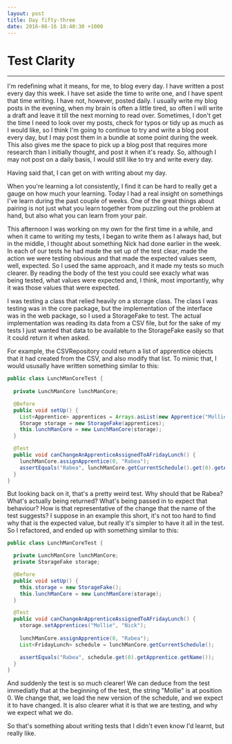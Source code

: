 ```yaml
---
layout: post
title: Day fifty-three
date: 2016-06-16 18:40:30 +1000
---
```


# Test Clarity
---------

I'm redefining what it means, for me, to blog every day.  I have written a post every day this week.  I have set aside the time to write one, and I have spent that time writing.  I have not, however, posted daily.  I usually write my blog posts in the evening, when my brain is often a little tired, so often I will write a draft and leave it till the next morning to read over.  Sometimes, I don't get the time I need to look over my posts, check for typos or tidy up as much as I would like, so I think I'm going to continue to try and write a blog post every day, but I may post them in a bundle at some point during the week.  This also gives me the space to pick up a blog post that requires more research than I initially thought, and post it when it's ready.  So, although I may not post on a daily basis, I would still like to try and write every day.

Having said that, I can get on with writing about my day. 

When you're learning a lot consistently, I find it can be hard to really get a gauge on how much your learning.  Today I had a real insight on somethings I've learn during the past couple of weeks.  One of the great things about pairing is not just what you learn together from puzzling out the problem at hand, but also what you can learn from your pair.

This afternoon I was working on my own for the first time in a while, and when it came to writing my tests, I began to write them as I always had, but in the middle, I thought about something Nick had done earlier in the week.  In each of our tests he had made the set up of the test clear, made the action we were testing obvious and that made the expected values seem, well, expected.  So I used the same approach, and it made my tests so much clearer.  By reading the body of the test you could see exacly what was being tested, what values were expected and, I think, most importantly, why it was those values that were expected.  

I was testing a class that relied heavily on a storage class.  The class I was testing was in the core package, but the implementation of the interface was in the web package, so I used a StorageFake to test. The actual implementation was reading its data from a CSV file, but for the sake of my tests I just wanted that data to be available to the StorageFake easily so that it could return it when asked. 

For example, the CSVRepository could return a list of apprentice objects that it had created from the CSV, and also modify that list. To mimic that, I would ususally have written something similar to this:

```java
public class LunchManCoreTest {
  
  private LunchManCore lunchManCore;

  @Before
  public void setUp() {
    List<Apprentice> apprentices = Arrays.asList(new Apprentice("Mollie"), new Apprentice("Nick"));
    Storage storage = new StorageFake(apprentices);
    this.lunchManCore = new LunchManCore(storage);
  }

  @Test
  public void canChangeAnApprenticeAssignedToAFridayLunch() {
    lunchManCore.assignApprentice(0, "Rabea");
    assertEquals("Rabea", lunchManCore.getCurrentSchedule().get(0).getApprentice().getName());
  }
}
```

But looking back on it, that's a pretty weird test.  Why should that be Rabea?  What's actually being returned?  What's being passed in to expect that behaviour? How is that representative of the change that the name of the test suggests?  I suppose in an example this short, it's not too hard to find why that is the expected value, but really it's simpler to have it all in the test.  So I refactored, and ended up with something similar to this:

```java
public class LunchManCoreTest {

  private LunchManCore lunchManCore;
  private StorageFake storage;

  @Before
  public void setUp() {
    this.storage = new StorageFake();
    this.lunchManCore = new LunchManCore(storage);
  }

  @Test
  public void canChangeAnApprenticeAssignedToAFridayLunch() {
    storage.setApprentices("Mollie", "Nick");
    
    lunchManCore.assignApprentice(0, "Rabea");
    List<FridayLunch> schedule = lunchManCore.getCurrentSchedule();

    assertEquals("Rabea", schedule.get(0).getApprentice.getName());
  }
}
```

And suddenly the test is so much clearer!  We can deduce from the test immediatly that at the beginning of the test, the string "Mollie" is at position 0.  We change that, we load the new version of the schedule, and we expect it to have changed.  It is also clearer what it is that we are testing, and why we expect what we do.

So that's something about writing tests that I didn't even know I'd learnt, but really like.  
